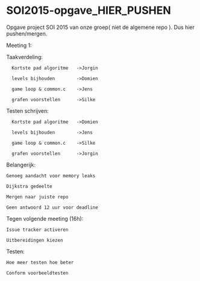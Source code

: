 # SOI2015-opgave_HIER_PUSHEN
Opgave project SOI 2015 van onze groep( niet de algemene repo ). Dus hier pushen/mergen.

Meeting 1:

  Taakverdeling:
  
      Kortste pad algoritme   ->Jorgin
      
      levels bijhouden        ->Domien
      
      game loop & common.c    ->Jens
      
      grafen voorstellen      ->Silke
      
  Testen schrijven:
  
      Kortste pad algoritme   ->Domien
      
      levels bijhouden        ->Jens
      
      game loop & common.c    ->Silke
      
      grafen voorstellen      ->Jorgin
  
  Belangerijk:
    
    Genoeg aandacht voor memory leaks
    
    Dijkstra gedeelte 
    
    Mergen naar juiste repo
    
    Geen antwoord 12 uur voor deadline
    
  Tegen volgende meeting (16h):
    
    Issue tracker activeren
    
    Uitbereidingen kiezen
    
    
  Testen:
    
    Hoe meer testen hoe beter
    
    Conform voorbeeldtesten



